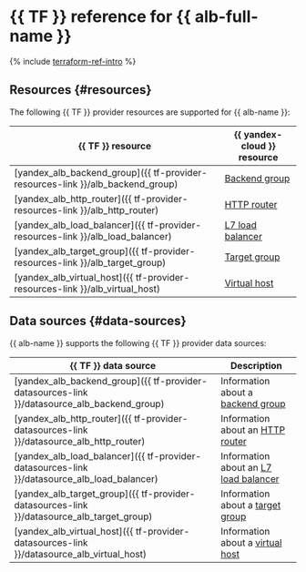 # {{ TF }} reference for {{ alb-full-name }}

{% include [terraform-ref-intro](../_includes/terraform-ref-intro.md) %}

## Resources {#resources}

The following {{ TF }} provider resources are supported for {{ alb-name }}:

| **{{ TF }} resource** | **{{ yandex-cloud }} resource** |
| --- | --- |
| [yandex_alb_backend_group]({{ tf-provider-resources-link }}/alb_backend_group) | [Backend group](./concepts/backend-group.md) |
| [yandex_alb_http_router]({{ tf-provider-resources-link }}/alb_http_router) | [HTTP router](./concepts/http-router.md) |
| [yandex_alb_load_balancer]({{ tf-provider-resources-link }}/alb_load_balancer) | [L7 load balancer](./concepts/application-load-balancer.md) |
| [yandex_alb_target_group]({{ tf-provider-resources-link }}/alb_target_group) | [Target group](./concepts/target-group.md) |
| [yandex_alb_virtual_host]({{ tf-provider-resources-link }}/alb_virtual_host) | [Virtual host](./concepts/http-router.md#virtual-host) |

## Data sources {#data-sources}

{{ alb-name }} supports the following {{ TF }} provider data sources:

| **{{ TF }} data source** | **Description** |
| --- | --- |
| [yandex_alb_backend_group]({{ tf-provider-datasources-link }}/datasource_alb_backend_group) | Information about a [backend group](./concepts/backend-group.md) |
| [yandex_alb_http_router]({{ tf-provider-datasources-link }}/datasource_alb_http_router) | Information about an [HTTP router](./concepts/http-router.md) |
| [yandex_alb_load_balancer]({{ tf-provider-datasources-link }}/datasource_alb_load_balancer) | Information about an [L7 load balancer](./concepts/application-load-balancer.md) |
| [yandex_alb_target_group]({{ tf-provider-datasources-link }}/datasource_alb_target_group) | Information about a [target group](./concepts/target-group.md) |
| [yandex_alb_virtual_host]({{ tf-provider-datasources-link }}/datasource_alb_virtual_host) | Information about a [virtual host](./concepts/http-router.md#virtual-host) |
